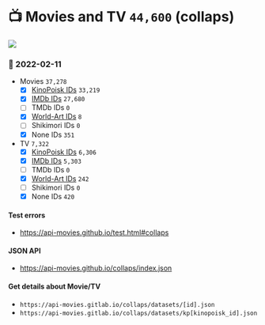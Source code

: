 # :tv: Movies and TV `44,600` (collaps)

<a href="https://API-Movies.github.io"><img src="https://API-Movies.github.io/banner.png?cache"></a>

### :date: 2022-02-11
- Movies `37,278`
  - [x] <a href="https://API-Movies.github.io/collaps/movie_kinopoisk_ids.json">KinoPoisk IDs</a> `33,219`
  - [x] <a href="https://API-Movies.github.io/collaps/movie_imdb_ids.json">IMDb IDs</a> `27,680`
  - [ ] TMDb IDs `0`
  - [x] <a href="https://API-Movies.github.io/collaps/movie_world_art_ids.json">World-Art IDs</a> `8`
  - [ ] Shikimori IDs `0`
  - [x] None IDs `351`
- TV `7,322`
  - [x] <a href="https://API-Movies.github.io/collaps/tv_kinopoisk_ids.json">KinoPoisk IDs</a> `6,306`
  - [x] <a href="https://API-Movies.github.io/collaps/tv_imdb_ids.json">IMDb IDs</a> `5,303`
  - [ ] TMDb IDs `0`
  - [x] <a href="https://API-Movies.github.io/collaps/tv_world_art_ids.json">World-Art IDs</a> `242`
  - [ ] Shikimori IDs `0`
  - [x] None IDs `420`
#### Test errors
- <a href='https://api-movies.github.io/test.html#collaps'>https://api-movies.github.io/test.html#collaps</a>
#### JSON API
- <a href='https://api-movies.github.io/collaps/index.json'>https://api-movies.github.io/collaps/index.json</a>
#### Get details about Movie/TV
- `https://api-movies.gitlab.io/collaps/datasets/[id].json`
- `https://api-movies.gitlab.io/collaps/datasets/kp[kinopoisk_id].json`
